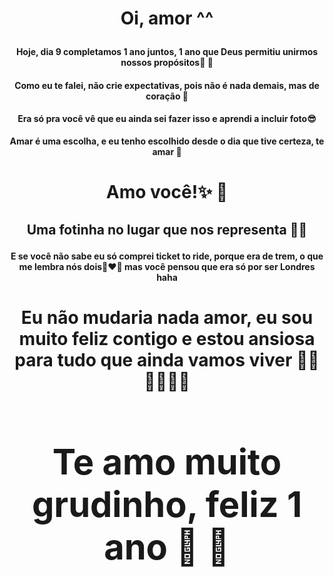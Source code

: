 <h1> <p align= "center"> <b> Oi, amor ^^ </b> </p>  </h1>
<h4> <p align= "center"> <b>Hoje, dia 9 completamos 1 ano juntos, 1 ano que Deus permitiu unirmos nossos propósitos👫 🙏</b> </p> </h4>
<h4> <p align= "center"> <b> Como eu te falei, não crie expectativas, pois não é nada demais, mas de coração 💓</b> </p> </h4>
<h4> <p align= "center"> <b> Era só pra você vê que eu ainda sei fazer isso e aprendi a incluir foto😎 
</h4> <p align= "center"> <b> Amar é uma escolha, e eu tenho escolhido desde o dia que tive certeza, te amar  💙

<h1> <p align= "center"> <b>  Amo você!✨ 💙 </b> </p>  </h1>


<h2> <p align= "center"> <b> Uma fotinha no lugar que nos representa 🚂🥰

<h4> <p align= "center"> <b> E se você não sabe eu só comprei ticket to ride, porque era de trem, o que me lembra nós dois👩‍❤️‍👨 mas você pensou que era só por ser Londres haha
<h1> <p align= "center"> <b> Eu não mudaria nada amor, eu sou muito feliz contigo e estou ansiosa para tudo que ainda vamos viver 💭💍 👶👰🤵‍💒
<h1> <p align= "center"> <b> Te amo muito grudinho, feliz 1 ano 🥳 💓 </b>  </p> </h1>
